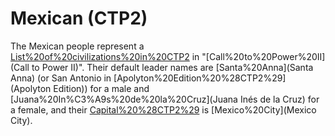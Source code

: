 # Mexican (CTP2)

The Mexican people represent a [List%20of%20civilizations%20in%20CTP2](civilization) in "[Call%20to%20Power%20II](Call to Power II)". Their default leader names are [Santa%20Anna](Santa Anna) (or San Antonio in [Apolyton%20Edition%20%28CTP2%29](Apolyton Edition)) for a male and [Juana%20In%C3%A9s%20de%20la%20Cruz](Juana Inés de la Cruz) for a female, and their [Capital%20%28CTP2%29](capital) is [Mexico%20City](Mexico City).
